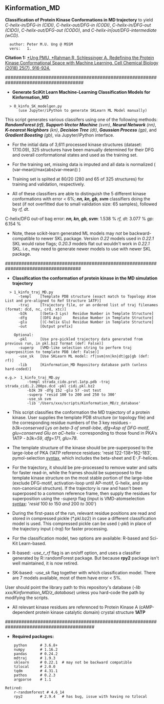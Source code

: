 ## Kinformation_MD

**Classification of Protein Kinase Conformations in MD trajectory** to yield _C-helix-in/DFG-in (CIDI)_, _C-helix-out/DFG-in (CODI)_, _C-helix-in/DFG-out (CIDO)_, _C-helix-out/DFG-out (CODO)_, and _C-helix-in|out/DFG-intermediate (wCD)_.

```
  author: Peter M.U. Ung @ MSSM
  vers:   1.
```

__Citation 1:__ [\*Ung PMU, \*Rahman R, Schlessinger A. Redefining the Protein Kinase Conformational Space with Machine Learning. Cell Chemical Biology (2018) 25(7), 916-924.](https://doi.org/10.1016/j.chembiol.2018.05.002)

#####################################################################################
- **Generate SciKit Learn Machine-Learning Classification Models for Kinformation_MD**

```
  > 0_kinfo_SK_modelgen.py
      (use Jupyter/iPython to generate SKLearn ML Model manually)
```

This script generates various classifers using one of the following methods: _**RandomForest (rf)**_, _**Support-Vector Machine** (svm)_, _**Neural Network** (nn)_, _**K-nearest Neighbors** (kn)_, _**Decision Tree** (dt)_, _**Gaussian Process** (gp)_, and _**Gradient Boosting** (gb)_, via Jupyter/iPython interface.

- For the initial data of 3,611 processed kinase structures (dataset: 17.10.09), 325 structures have been manually determined for their DFG and overall conformational states and used as the training set.
- For the training set, missing data is imputed and all data is normalized ( (var-mean)/max(abs(var-mean)) )
- Training set is splited at 80/20 (280 and 65 of 325 structures) for training and validation, respectively.

- All of these classifiers are able to distinguish the 5 different kinase conformations with error < 6%; **_nn, kn, gb, svm_** classifiers doing the best (if not overfitted due to small validation size: 65 samples), followed by _rf, dt_.

C-helix/DFG out-of bag error:
_**nn, kn, gb, svm**_:   1.538 %
_rf, dt_:       3.077 %
_gp_:           6.154 %

- Note, these scikit-learn generated ML models may _not_ be backward-compatible to newer SKL package. Version _0.22_ models used in _0.22.1_ SKL would raise flags; _0.20.3_ models flat out wouldn't work in _0.22.1_ SKL. i.e., may need to generate newer models to use with newer SKL package.

####################################################################################
- **Classification the conformation of protein kinase in the MD simulation trajectory**

```
  > 1_kinfo_traj_MD.py
      -templ    [Template PDB structure (exact match to Topology Atom List and pre-aligned to Ref Structure 1ATP)]
      -traj     [Trajectory file, or an ordered list of traj filenames (format: dcd, nc, crd, xtc)]
      -b3k      [(beta-3 Lys)  Residue Number in Template Structure]
      -dfg      [(DFG Asp)     Residue Number in Template Structure]
      -glu      [(C-helix Glu) Residue Number in Template Structure]
      -out      [Output prefix]
      
    Optional:
      -pkl      [Use pre-pickled trajectory data generated from previous run, in pkl.bz2 format (def: False)]
      -superp   [VMD-like selection string to perform traj superposition to template PDB (def: False)]
      -use_sk   [Use SKLearn ML model: rf|svm|nn|kn|dt|gp|gb (def: rf)]
      -lib      [Kinformation_MD Repository database path (unless hard-coded)]
      
e.g.>  1_kinfo_traj_MD.py
          -templ strada_cido.prot.1atp.pdb -traj strada_cidi.2.200ps.dcd -pkl cidi.pkl.bz2
          -b3k 39 -dfg 152 -glu 57 -out test
          -superp 'resid 100 to 200 and 250 to 300'
          -use_sk svm
          -lib '/Users/xxx/scripts/Kinformation_MD/z_database'
```

- This script classifies the conformation the MD trajectory of a protein kinase. User supplies the template PDB structure (or topology file) and the corresponding residue numbers of the 3 key residues - _b3k=conserved Lys on beta-3 of small-lobe_, _dfg=Asp of DFG-motif_, _glu=conserved Glu on aC-helix_ - corresponding to those found in PKA's 1ATP - _b3k=59_, _dfg=171_, _glu=78_.

- The template structure of the kinase should be pre-superposed to the large-lobe of PKA (1ATP reference residues: 'resid 122-138+162-183', pymol-selection [syntax](https://pymol.org/dokuwiki/?id=selection), which includes the beta-sheet and E-,F-helices. 

- For the trajectory, it should be pre-processed to remove water and salts for faster read-in, while the frames should be superposed to the template kinase structure on the most stable portion of the large-lobe (exclude DFG-motif, activation-loop until AP-motif, G-helix, and any non-canonical structure). If the trajectory is raw and hasn't been superposed to a common reference frame, then supply the residues for superposition using the _-superp_ flag (input is VMD-atomselection [syntax](https://www.ks.uiuc.edu/Research/vmd/vmd-1.2/ug/vmdug_node137.html): '_resid_ 100 _to_ 150 _and_ 200 _to_ 300')

- During the first-pass of the run, relevant residue positions are read and stored in compressed pickle (\*.pkl.bz2) in case a different classification model is used. This compressed pickle can be used (_-pkl_) in place of the trajectory input (_-traj_) for faster processing.

- For the classification model, two options are available: R-based and Sci-Kit Learn-based. 
- R-based:  *-use_r_rf* flag is an on/off option, and uses a classifier generated by R::randomForest package. But because **rpy2** package isn't well maintained, it is now retired.
- SK-based: *-use_sk* flag together with which classification model. There are 7 models available, most of them have error < 5%.

User should point the library path to this repository's database (*-lib xxx/Kinformation_MD/z_database*) unless you hard-code the path by modifying the scripts.

* All relevant kinase residues are referenced to Protein Kinase A (cAMP-dependent protein kinase catalytic domain) crystal structure __1ATP__

#########################################################################################
- **Required packages:**
```
    python      # 3.6.8+
    numpy       # 1.16.2
    pandas      # 0.24.2
    mdtraj      # 1.9.3
    sklearn     # 0.22.1  # may not be backward compatible
    tzlocal     # 2.0.0
    tqdm        # 4.31.1
    pathos      # 0.2.3
    argparse    # 1.1 

Retired:
    r-randomforest # 4.6_14
    rpy2        # 2.9.4	  # has bug, issue with having no tzlocal

```
